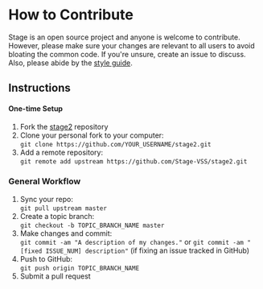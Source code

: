 # How to Contribute

Stage is an open source project and anyone is welcome to contribute. However, please make sure your changes are relevant to all users to avoid bloating the common code. If you're unsure, create an issue to discuss. Also, please abide by the [style guide](Style-Guide.md).

## Instructions

#### One-time Setup
1. Fork the [stage2](https://github.com/Stage-VSS/stage2) repository
1. Clone your personal fork to your computer:  
`git clone https://github.com/YOUR_USERNAME/stage2.git`
1. Add a remote repository:  
`git remote add upstream https://github.com/Stage-VSS/stage2.git`

### General Workflow
1. Sync your repo:  
`git pull upstream master`
1. Create a topic branch:  
`git checkout -b TOPIC_BRANCH_NAME master`
1. Make changes and commit:  
`git commit -am "A description of my changes."` or `git commit -am "[fixed ISSUE_NUM] description"` (if fixing an issue tracked in GitHub)
1. Push to GitHub:  
`git push origin TOPIC_BRANCH_NAME`
1. Submit a pull request
